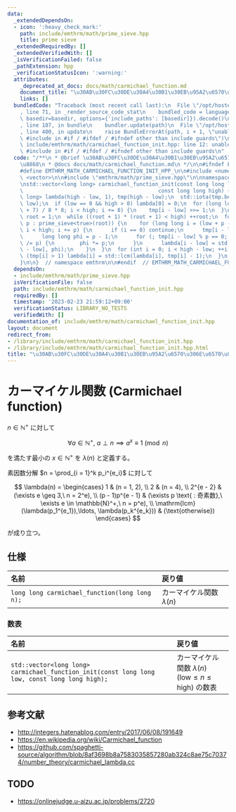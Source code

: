 ```yaml
---
data:
  _extendedDependsOn:
  - icon: ':heavy_check_mark:'
    path: include/emthrm/math/prime_sieve.hpp
    title: prime sieve
  _extendedRequiredBy: []
  _extendedVerifiedWith: []
  _isVerificationFailed: false
  _pathExtension: hpp
  _verificationStatusIcon: ':warning:'
  attributes:
    _deprecated_at_docs: docs/math/carmichael_function.md
    document_title: "\u30AB\u30FC\u30DE\u30A4\u30B1\u30EB\u95A2\u6570\u306E\u6570\u8868"
    links: []
  bundledCode: "Traceback (most recent call last):\n  File \"/opt/hostedtoolcache/Python/3.9.16/x64/lib/python3.9/site-packages/onlinejudge_verify/documentation/build.py\"\
    , line 71, in _render_source_code_stat\n    bundled_code = language.bundle(stat.path,\
    \ basedir=basedir, options={'include_paths': [basedir]}).decode()\n  File \"/opt/hostedtoolcache/Python/3.9.16/x64/lib/python3.9/site-packages/onlinejudge_verify/languages/cplusplus.py\"\
    , line 187, in bundle\n    bundler.update(path)\n  File \"/opt/hostedtoolcache/Python/3.9.16/x64/lib/python3.9/site-packages/onlinejudge_verify/languages/cplusplus_bundle.py\"\
    , line 400, in update\n    raise BundleErrorAt(path, i + 1, \"unable to process\
    \ #include in #if / #ifdef / #ifndef other than include guards\")\nonlinejudge_verify.languages.cplusplus_bundle.BundleErrorAt:\
    \ include/emthrm/math/carmichael_function_init.hpp: line 12: unable to process\
    \ #include in #if / #ifdef / #ifndef other than include guards\n"
  code: "/**\n * @brief \u30AB\u30FC\u30DE\u30A4\u30B1\u30EB\u95A2\u6570\u306E\u6570\
    \u8868\n * @docs docs/math/carmichael_function.md\n */\n\n#ifndef EMTHRM_MATH_CARMICHAEL_FUNCTION_INIT_HPP_\n\
    #define EMTHRM_MATH_CARMICHAEL_FUNCTION_INIT_HPP_\n\n#include <numeric>\n#include\
    \ <vector>\n\n#include \"emthrm/math/prime_sieve.hpp\"\n\nnamespace emthrm {\n\
    \nstd::vector<long long> carmichael_function_init(const long long low,\n     \
    \                                           const long long high) {\n  std::vector<long\
    \ long> lambda(high - low, 1), tmp(high - low);\n  std::iota(tmp.begin(), tmp.end(),\
    \ low);\n  if (low == 0 && high > 0) lambda[0] = 0;\n  for (long long i = (low\
    \ + 7) / 8 * 8; i < high; i += 8) {\n    tmp[i - low] >>= 1;\n  }\n  long long\
    \ root = 1;\n  while ((root + 1) * (root + 1) < high) ++root;\n  for (const int\
    \ p : prime_sieve<true>(root)) {\n    for (long long i = (low + p - 1) / p * p;\
    \ i < high; i += p) {\n      if (i == 0) continue;\n      tmp[i - low] /= p;\n\
    \      long long phi = p - 1;\n      for (; tmp[i - low] % p == 0; tmp[i - low]\
    \ /= p) {\n        phi *= p;\n      }\n      lambda[i - low] = std::lcm(lambda[i\
    \ - low], phi);\n    }\n  }\n  for (int i = 0; i < high - low; ++i) {\n    if\
    \ (tmp[i] > 1) lambda[i] = std::lcm(lambda[i], tmp[i] - 1);\n  }\n  return lambda;\n\
    }\n\n}  // namespace emthrm\n\n#endif  // EMTHRM_MATH_CARMICHAEL_FUNCTION_INIT_HPP_\n"
  dependsOn:
  - include/emthrm/math/prime_sieve.hpp
  isVerificationFile: false
  path: include/emthrm/math/carmichael_function_init.hpp
  requiredBy: []
  timestamp: '2023-02-23 21:59:12+09:00'
  verificationStatus: LIBRARY_NO_TESTS
  verifiedWith: []
documentation_of: include/emthrm/math/carmichael_function_init.hpp
layout: document
redirect_from:
- /library/include/emthrm/math/carmichael_function_init.hpp
- /library/include/emthrm/math/carmichael_function_init.hpp.html
title: "\u30AB\u30FC\u30DE\u30A4\u30B1\u30EB\u95A2\u6570\u306E\u6570\u8868"
---
```

# カーマイケル関数 (Carmichael function)

$n \in \mathbb{N}^+$ に対して

$$
  \forall a \in \mathbb{N}^+,\ a \perp n \implies a^x \equiv 1 \pmod{n}
$$

を満たす最小の $x \in \mathbb{N}^+$ を $\lambda(n)$ と定義する。

素因数分解 $n = \prod_{i = 1}^k p_i^{e_i}$ に対して

$$
  \lambda(n) =
  \begin{cases}
    1 & (n = 1, 2), \\
    2 & (n = 4), \\
    2^{e - 2} & (\exists e \geq 3,\ n = 2^e), \\
    (p - 1)p^{e - 1} & (\exists p \text{ : 奇素数},\ \exists e \in \mathbb{N}^+,\ n = p^e), \\
    \mathrm{lcm} (\lambda(p_1^{e_1}),\ldots, \lambda(p_k^{e_k})) & (\text{otherwise})
  \end{cases}
$$

が成り立つ。


## 仕様

|名前|戻り値|
|:--|:--|
|`long long carmichael_function(long long n);`|カーマイケル関数 $\lambda(n)$|


### 数表

|名前|戻り値|
|:--|:--|
|`std::vector<long long> carmichael_function_init(const long long low, const long long high);`|カーマイケル関数 $\lambda(n)$ ($\mathrm{low} \leq n \leq \mathrm{high}$) の数表|


## 参考文献

- http://integers.hatenablog.com/entry/2017/06/08/191649
- https://en.wikipedia.org/wiki/Carmichael_function
- https://github.com/spaghetti-source/algorithm/blob/8af3698b8a7583035857280ab324c8ae75c70374/number_theory/carmichael_lambda.cc


## TODO

- https://onlinejudge.u-aizu.ac.jp/problems/2720
